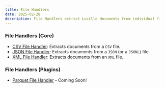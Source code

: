 ```yaml
---
title: File Handlers
date: 2025-02-28
description: File Handlers extract Lucille documents from individual files, like CSV or JSON files, which themselves contain data which can be transformed into Lucille Documents.
---
```


### File Handlers (Core)

* [CSV File Handler](): Extracts documents from a `CSV` file.
* [JSON File Handler](): Extracts documents from a `JSON` (or a `JSONL`) file.
* [XML File Handler](): Extracts documents from an `XML` file.

### File Handlers (Plugins)

* [Parquet File Handler]() - Coming Soon!